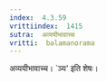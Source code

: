 ```yaml
---
index:  4.3.59
vrittiindex:  1415
sutra:  अव्ययीभावाच्च
vritti:  balamanorama 
---
```


अव्ययीभावाच्च। `ञ्य' इति शेषः। 

